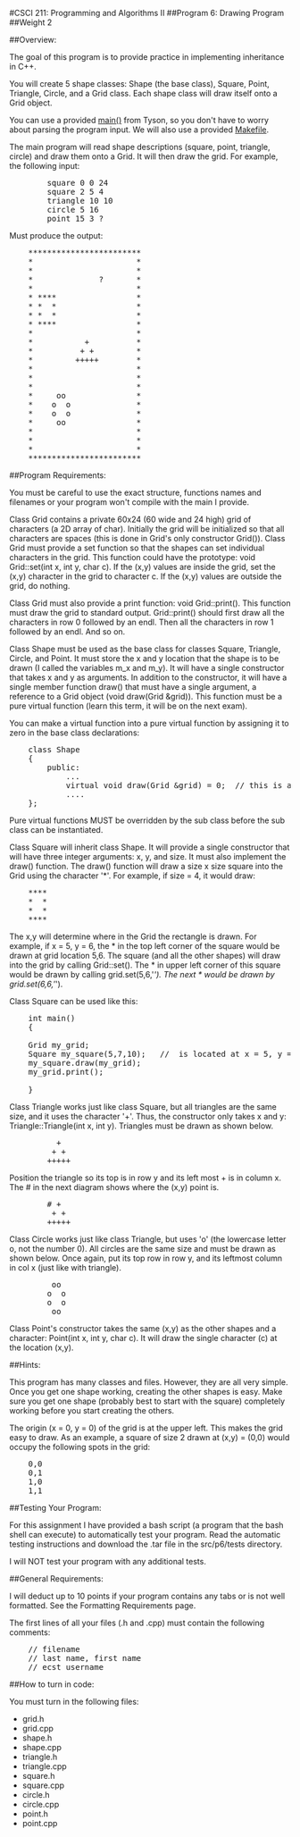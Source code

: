 #CSCI 211: Programming and Algorithms II
##Program 6:
Drawing Program
##Weight 2

##Overview:

The goal of this program is to provide practice in implementing inheritance in C++.

You will create 5 shape classes:  Shape (the base class), Square, Point, Triangle, Circle, and a Grid class.  Each shape class will draw itself onto a Grid object.

You can use a provided [main()](http://www.ecst.csuchico.edu/~tyson/classes/211.f15/src/p6/main.cpp "main.cpp") from Tyson, so you don't have to worry about parsing the program input.  We will also use a provided [Makefile](http://www.ecst.csuchico.edu/~tyson/classes/211.f15/src/p6/Makefile "Makefile").

The main program will read shape descriptions (square, point, triangle, circle) and draw them onto a Grid.  It will then draw the grid.  For example, the following input:

<pre>
        square 0 0 24
        square 2 5 4
        triangle 10 10
        circle 5 16
        point 15 3 ?
</pre>

Must produce the output:

<pre>
    ************************
    *                      *
    *                      *
    *              ?       *
    *                      *
    * ****                 *
    * *  *                 *
    * *  *                 *
    * ****                 *
    *                      *
    *           +          *
    *          + +         *
    *         +++++        *
    *                      *
    *                      *
    *                      *
    *     oo               *
    *    o  o              *
    *    o  o              *
    *     oo               *
    *                      *
    *                      *
    *                      *
    ************************
</pre>


##Program Requirements:

You must be careful to use the exact structure, functions names and filenames or your program won't compile with the main I provide.

Class Grid contains a private 60x24 (60 wide and 24 high) grid of characters (a 2D array of char).  Initially the grid will be initialized so that all characters are spaces (this is done in Grid's only constructor Grid()).  Class Grid must provide a set function so that the shapes can set  individual characters in the grid.  This function could have the prototype: void Grid::set(int x, int y, char c).  If the (x,y) values are inside the grid, set the (x,y) character in the grid to character c.  If the (x,y) values are outside the grid, do nothing.  

Class Grid must also provide a print function:  void Grid::print().  This function must draw the grid to standard output.  Grid::print() should first draw all the characters in row 0 followed by an endl.  Then all the characters in row 1 followed by an endl.  And so on.

Class Shape must be used as the base class for classes Square, Triangle, Circle, and Point.  It must store the x and y location that the shape is to be drawn (I called the variables m_x and m_y). It will have a single constructor that takes x and y as arguments.  In addition to the constructor, it will have a single member function draw() that must have a single argument, a reference to a Grid object (void draw(Grid &grid)).  This function must be a pure virtual function (learn this term, it will be on the next exam).

You can make a virtual function into a pure virtual function by assigning it to zero in the base class declarations:

<pre>
	class Shape
	{
	    public:
	        ...
	        virtual void draw(Grid &grid) = 0;  // this is a pure virtual function
	        ....
	};
</pre>

Pure virtual functions MUST be overridden by the sub class before the sub class can be instantiated.

Class Square will inherit class Shape.  It will provide a single constructor that will have three integer arguments: x, y, and size.  It must also implement the draw() function.  The draw() function will draw a size x size square into the Grid using the character '*'. For example, if size = 4, it would draw:

<pre>
    ****
    *  *
    *  *
    ****
</pre>

The x,y will determine where in the Grid the rectangle is drawn.  For example, if x = 5, y = 6, the * in the top left corner of the square would be drawn at grid location 5,6.  The square (and all the other shapes) will draw into the grid by calling Grid::set().  The * in  upper left corner of this square would be drawn by calling grid.set(5,6,'*'). The next * would be drawn by grid.set(6,6,'*').

Class Square can be used like this:

<pre>
	int main()
	{

	Grid my_grid;
	Square my_square(5,7,10);   //  is located at x = 5, y = 7 and is 10x10 characters in size
	my_square.draw(my_grid);
	my_grid.print();

	}
</pre>

Class Triangle works just like class Square, but all triangles are the same size, and it uses the character '+'.  Thus, the constructor only takes x and y: Triangle::Triangle(int x, int y).  Triangles must be drawn as shown below.

<pre>
          +
         + +
        +++++
</pre>

Position the triangle so its top is in row y and its left most + is in column x.  The # in the next diagram shows where the (x,y) point is.

<pre>
		# +
		 + +
		+++++
</pre>



Class Circle works just like class Triangle, but uses 'o' (the lowercase letter o, not the number 0).  All circles are the same size and must be drawn as shown below.  Once again, put its top row in row y, and its leftmost column in col x (just like with triangle).

<pre>
         oo
        o  o
        o  o
         oo
</pre>

Class Point's constructor takes the same (x,y) as the other shapes and a character:  Point(int x, int y, char c).  It will draw the single character (c) at the location (x,y).


##Hints:

This program has many classes and files.  However, they are all very simple.  Once you get one shape working, creating the other shapes is easy.  Make sure you get one shape (probably best to start with the square) completely working before you start creating the others.

The origin (x = 0, y = 0) of the grid is at the upper left.  This makes the grid easy to draw.  As an example, a square of size 2 drawn at (x,y) = (0,0) would occupy the following spots in the grid:

<pre>
    0,0
    0,1
    1,0
    1,1
</pre>

##Testing Your Program:

For this assignment I have provided a bash script (a program that the bash shell can execute) to automatically test your program.  Read the automatic testing instructions and download the .tar file in the src/p6/tests directory.

I will NOT test your program with any additional tests.

##General Requirements:

I will deduct up to 10 points if your program contains any tabs or is not well formatted.  See the Formatting Requirements page.

The first lines of all your files (.h and .cpp) must contain the following comments:

<pre>
    // filename
    // last name, first name
    // ecst_username
</pre>

##How to turn in code:

You must turn in the following files:

* grid.h
* grid.cpp
* shape.h
* shape.cpp
* triangle.h
* triangle.cpp
* square.h
* square.cpp
* circle.h
* circle.cpp
* point.h
* point.cpp
